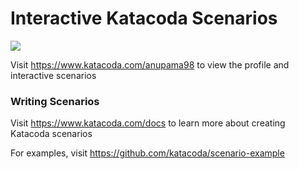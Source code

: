 # Interactive Katacoda Scenarios

[![](http://shields.katacoda.com/katacoda/anupama98/count.svg)](https://www.katacoda.com/anupama98 "Get your profile on Katacoda.com")

Visit https://www.katacoda.com/anupama98 to view the profile and interactive scenarios

### Writing Scenarios
Visit https://www.katacoda.com/docs to learn more about creating Katacoda scenarios

For examples, visit https://github.com/katacoda/scenario-example
